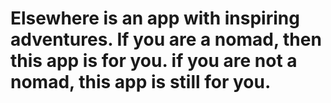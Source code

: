 # Elsewhere is an app with inspiring adventures. If you are a nomad, then this app is for you. if you are not a nomad, this app is still for you.
